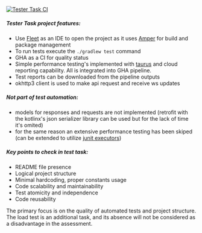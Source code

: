 [![Tester Task CI](https://github.com/Viacheslav-Romanov/tester-task/actions/workflows/ci.yml/badge.svg)](https://github.com/Viacheslav-Romanov/tester-task/actions/workflows/ci.yml)

##### Tester Task project features:

- Use [Fleet](https://www.jetbrains.com/fleet) as an IDE to open the project as it uses [Amper](https://github.com/JetBrains/amper) for build and package management
- To run tests execute the `./gradlew test` command
- GHA as a CI for quality status
- Simple performance testing's implemented with [taurus](https://gettaurus.org) and cloud reporting capability. All is integrated into GHA pipeline.
- Test reports can be downloaded from the pipeline outputs
- okhttp3 client is used to make api request and receive ws updates

##### Not part of test automation:

- models for responses and requests are not implemented (retrofit with the kotlinx's json serializer library can be used but for the lack of time it's omited)
- for the same reason an extensive performance testing has been skiped (can be extended to utilize [junit executors](https://gettaurus.org/docs/JUnit/))

##### Key points to check in test task:

- README file presence
- Logical project structure
- Minimal hardcoding, proper constants usage
- Code scalability and maintainability
- Test atomicity and independence
- Code reusability

The primary focus is on the quality of automated tests and project structure. The load test is an additional task, and its absence will not be considered as a disadvantage in the assessment.